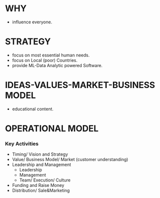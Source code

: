 # WHY

- influence everyone.

# STRATEGY

- focus on most essential human needs.
- focus on Local (poor) Countries.
- provide ML-Data Analytic powered Software.

# IDEAS-VALUES-MARKET-BUSINESS MODEL

- educational content.

# OPERATIONAL MODEL

### Key Activities

- Timing/ Vision and Strategy
- Value/ Business Model/ Market (customer understanding)
- Leadership and Management
  - Leadership
  - Management
  - Team/ Execution/ Culture
- Funding and Raise Money
- Distribution/ Sale&Marketing

